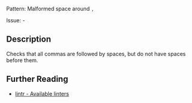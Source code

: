 Pattern: Malformed space around `,`

Issue: -

## Description

Checks that all commas are followed by spaces, but do not have spaces before them.

## Further Reading

* [lintr - Available linters](https://lintr.r-lib.org/reference/index.html)